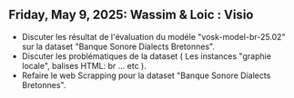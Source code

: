 ## Friday, May 9, 2025: Wassim & Loic : Visio
* Discuter les résultat de l'évaluation du modéle "vosk-model-br-25.02" sur la dataset "Banque Sonore Dialects Bretonnes".
* Discuter les problématiques de la dataset ( Les instances "graphie locale", balises HTML: br ... etc ).
* Refaire le web Scrapping pour la dataset "Banque Sonore Dialects Bretonnes".
